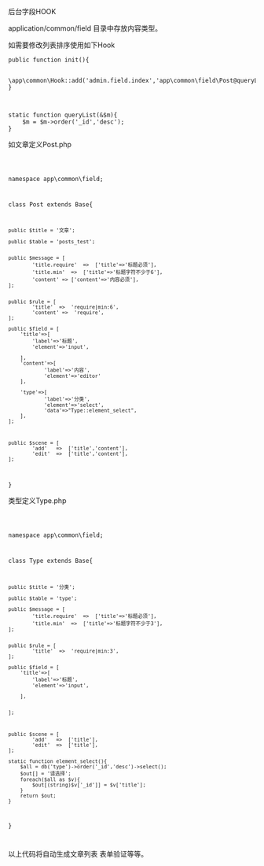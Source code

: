 后台字段HOOK

application/common/field 目录中存放内容类型。

如需要修改列表排序使用如下Hook

	public function init(){

		\app\common\Hook::add('admin.field.index','app\common\field\Post@queryList');
	}
	
	

	static function queryList(&$m){
		$m = $m->order('_id','desc');
	}
	
	
	
如文章定义Post.php

<code>


namespace app\common\field;

class Post extends Base{

	public $title = '文章';
	
	public $table = 'posts_test';
	
 
	public $message = [
			'title.require'  =>  ['title'=>'标题必须'],
			'title.min'  =>  ['title'=>'标题字符不少于6'],
			'content' => ['content'=>'内容必须'],
	];
	
	
	public $rule = [
			'title'  =>  'require|min:6',
			'content' =>  'require',
	];
	
	public $field = [
		'title'=>[
			'label'=>'标题',	
			'element'=>'input',
				
		],
		'content'=>[
				'label'=>'内容',
				'element'=>'editor'
		],
			
		'type'=>[
				'label'=>'分类',
				'element'=>'select',
				'data'=>"Type::element_select",
		],
	];
	 
	
	
	public $scene = [
			'add'   =>  ['title','content'],
			'edit'  =>  ['title','content'],
	];
	
	
 
	
}
</code>


类型定义Type.php


<code>

namespace app\common\field;

class Type extends Base{

	public $title = '分类';
	
	public $table = 'type';
	
	public $message = [
			'title.require'  =>  ['title'=>'标题必须'],
			'title.min'  =>  ['title'=>'标题字符不少于3'],
	];
	
	
	public $rule = [
			'title'  =>  'require|min:3',
	];
	
	public $field = [
		'title'=>[
			'label'=>'标题',	
			'element'=>'input',
				
		],
		 
			
	];
	 
	
	
	public $scene = [
			'add'   =>  ['title'],
			'edit'  =>  ['title'],
	];
	
	static function element_select(){
		$all = db('type')->order('_id','desc')->select();
		$out[] = '请选择';
		foreach($all as $v){
			$out[(string)$v['_id']] = $v['title'];
		}
		return $out;
	}
	
	
	
}

</code>



以上代码将自动生成文章列表 表单验证等等。
